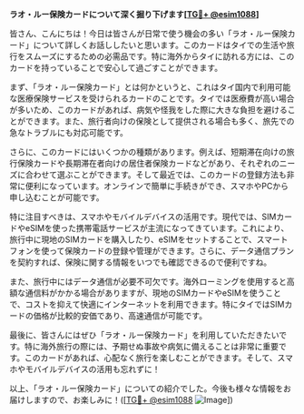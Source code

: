 **ラオ・ルー保険カードについて深く掘り下げます[[TG💪+ @esim1088](https://t.me/s/esim1088)]**

皆さん、こんにちは！今日は皆さんが日常で使う機会の多い「ラオ・ルー保険カード」について詳しくお話ししたいと思います。このカードはタイでの生活や旅行をスムーズにするための必需品です。特に海外からタイに訪れる方には、このカードを持っていることで安心して過ごすことができます。

まず、「ラオ・ルー保険カード」とは何かというと、これはタイ国内で利用可能な医療保険サービスを受けられるカードのことです。タイでは医療費が高い場合が多いため、このカードがあれば、病気や怪我をした際に大きな負担を避けることができます。また、旅行者向けの保険として提供される場合も多く、旅先での急なトラブルにも対応可能です。

さらに、このカードにはいくつかの種類があります。例えば、短期滞在向けの旅行保険カードや長期滞在者向けの居住者保険カードなどがあり、それぞれのニーズに合わせて選ぶことができます。そして最近では、このカードの登録方法も非常に便利になっています。オンラインで簡単に手続きができ、スマホやPCから申し込むことが可能です。

特に注目すべきは、スマホやモバイルデバイスの活用です。現代では、SIMカードやeSIMを使った携帯電話サービスが主流になってきています。これにより、旅行中に現地のSIMカードを購入したり、eSIMをセットすることで、スマートフォンを使って保険カードの登録や管理ができます。さらに、データ通信プランを契約すれば、保険に関する情報をいつでも確認できるので便利ですね。

また、旅行中にはデータ通信が必要不可欠です。海外ローミングを使用すると高額な通信料がかかる場合がありますが、現地のSIMカードやeSIMを使うことで、コストを抑えて快適にインターネットを利用できます。特にタイではSIMカードの価格が比較的安価であり、高速通信が可能です。

最後に、皆さんにはぜひ「ラオ・ルー保険カード」を利用していただきたいです。特に海外旅行の際には、予期せぬ事故や病気に備えることは非常に重要です。このカードがあれば、心配なく旅行を楽しむことができます。そして、スマホやモバイルデバイスの活用も忘れずに！

以上、「ラオ・ルー保険カード」についての紹介でした。今後も様々な情報をお届けしますので、お楽しみに！([[TG💪+ @esim1088](https://t.me/s/esim1088) ![Image](https://i.postimg.cc/Y0z9fWf4/image.png)])